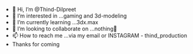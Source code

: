 - 👋 Hi, I’m @Thind-Dilpreet
- 👀 I’m interested in ...gaming and 3d-modeling
- 🌱 I’m currently learning ...3dx.max
- 💞️ I’m looking to collaborate on ...nothing👀
- 📫 How to reach me ...via my email or INSTAGRAM - thind_production
- Thanks for coming
<!---
Thind-Dilpreet/Thind-Dilpreet is a ✨ special ✨ repository because its `README.md` (this file) appears on your GitHub profile.
You can click the Preview link to take a look at your changes.
--->
